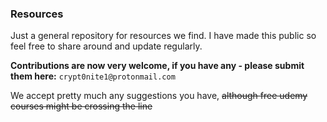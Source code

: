 ### Resources

Just a general repository for resources we find. I have made this public so feel free to share around and update regularly.


**Contributions are now very welcome, if you have any - please submit them here:**
```crypt0nite1@protonmail.com```

We accept pretty much any suggestions you have, ~~although free udemy courses might be crossing the line~~
